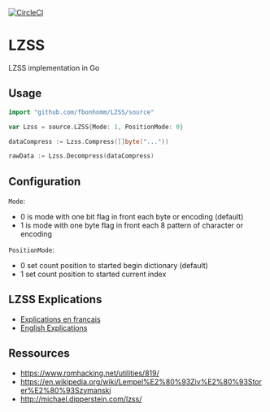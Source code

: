 [![CircleCI](https://circleci.com/gh/fbonhomm/LZSS/tree/master.svg?style=svg)](https://circleci.com/gh/fbonhomm/LZSS/tree/master)

# LZSS

LZSS implementation in Go

## Usage
```go
import "github.com/fbonhomm/LZSS/source"

var Lzss = source.LZSS{Mode: 1, PositionMode: 0}

dataCompress := Lzss.Compress([]byte("..."))

rawData := Lzss.Decompress(dataCompress)
```

## Configuration

`Mode`:
  - 0 is mode with one bit flag in front each byte or encoding (default) 
  - 1 is mode with one byte flag in front each 8 pattern of character or encoding 

`PositionMode`:
  - 0 set count position to started begin dictionary (default)
  - 1 set count position to started current index

## LZSS Explications

 - [Explications en francais](docs/FR-EXPLICATION.md)
 - [English Explications](docs/EN-EXPLICATION.md)

## Ressources
  - https://www.romhacking.net/utilities/819/
  - https://en.wikipedia.org/wiki/Lempel%E2%80%93Ziv%E2%80%93Storer%E2%80%93Szymanski
  - http://michael.dipperstein.com/lzss/

